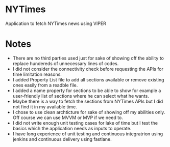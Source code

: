 # NYTimes
Application to fetch NYTimes news using VIPER

# Notes
- There are no third parties used just for sake of showing off the ability to replace hundereds of unnecessary lines of codes.
- I did not consider the connectivity check before requesting the APIs for time limitation reasons.
- I added Property List file to add all sections available or remove existing ones easily from a readble file.
- I added a name property for sections to be able to show for example a user-friendly list of sections where he can select what he wants.
- Maybe there is a way to fetch the sections from NYTimes APIs but I did not find it in my available time.
- I chose to use clean archticture for sake of showing off my abilities only. Off course we can use MVVM or MVP if we need to.
- I did not write enough unit testing cases for lake of time but I test the basics which the application needs as inputs to operate.
- I have long experience of unit testing and continuous integratrion using jenkins and continuous delivery using fastlane.

